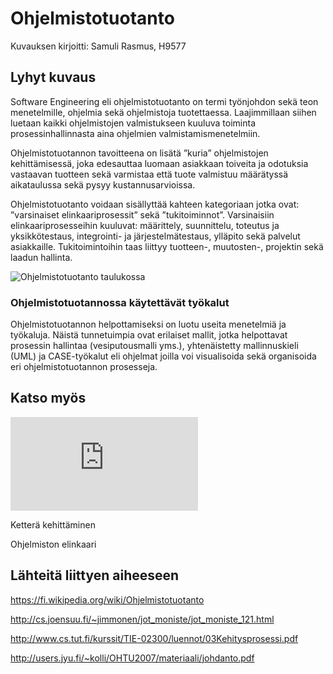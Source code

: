 # Ohjelmistotuotanto

Kuvauksen kirjoitti: Samuli Rasmus, H9577

## Lyhyt kuvaus

Software Engineering eli ohjelmistotuotanto on termi työnjohdon sekä teon menetelmille, ohjelmia sekä ohjelmistoja tuotettaessa. Laajimmillaan siihen luetaan kaikki ohjelmistojen valmistukseen kuuluva toiminta prosessinhallinnasta aina ohjelmien valmistamismenetelmiin. 

Ohjelmistotuotannon tavoitteena on lisätä ”kuria” ohjelmistojen kehittämisessä, joka edesauttaa luomaan asiakkaan toiveita ja odotuksia vastaavan tuotteen sekä varmistaa että tuote valmistuu määrätyssä aikataulussa sekä pysyy kustannusarvioissa.

Ohjelmistotuotanto voidaan sisällyttää kahteen kategoriaan jotka ovat: ”varsinaiset elinkaariprosessit” sekä ”tukitoiminnot”. Varsinaisiin elinkaariprosesseihin kuuluvat: määrittely, suunnittelu, toteutus ja yksikkötestaus, integrointi- ja järjestelmätestaus, ylläpito sekä palvelut asiakkaille. Tukitoimintoihin taas liittyy tuotteen-, muutosten-, projektin sekä laadun hallinta.

![Ohjelmistotuotanto taulukossa](https://www.tutorialspoint.com/software_engineering/images/sdlc_vmodel.png)

### Ohjelmistotuotannossa käytettävät työkalut
Ohjelmistotuotannon helpottamiseksi on luotu useita menetelmiä ja työkaluja. Näistä tunnetuimpia ovat erilaiset mallit, jotka helpottavat prosessin hallintaa (vesiputousmalli yms.), yhtenäistetty mallinnuskieli (UML) ja CASE-työkalut eli ohjelmat joilla voi visualisoida sekä organisoida eri ohjelmistotuotannon prosesseja. 

## Katso myös

![Vesiputousmalli](https://github.com/JAMKPROJ/TTOS1000-GT0/blob/master/vesiputousmalli.md)

Ketterä kehittäminen

Ohjelmiston elinkaari

## Lähteitä liittyen aiheeseen

https://fi.wikipedia.org/wiki/Ohjelmistotuotanto

http://cs.joensuu.fi/~jimmonen/jot_moniste/jot_moniste_121.html

http://www.cs.tut.fi/kurssit/TIE-02300/luennot/03Kehitysprosessi.pdf

http://users.jyu.fi/~kolli/OHTU2007/materiaali/johdanto.pdf
